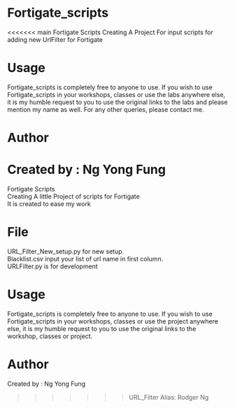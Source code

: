 # Fortigate_scripts
<<<<<<< main
Fortigate Scripts
Creating A Project For input scripts for adding new UrlFilter for Fortigate
# Usage
Fortigate_scripts is completely free to anyone to use. If you wish to use Fortigate_scripts in your workshops, classes or use the labs anywhere else, it is my humble request to you to use the original links to the labs and please mention my name as well. For any other queries, please contact me.
# Author
Created by  : Ng Yong Fung 
=======
Fortigate Scripts<br />
Creating A little Project of scripts  for Fortigate<br />
It is created to ease my work

# File
URL_Filter_New_setup.py for new setup.<br />
Blacklist.csv input your list of url name in first column.<br />
URLFilter.py is for development<br />

# Usage
Fortigate_scripts is completely free to anyone to use. If you wish to use Fortigate_scripts in your workshops, classes or use the project anywhere else, it is my humble request to you to use the original links to the workshop, classes or project.

# Author
Created by  : Ng Yong Fung <br />
>>>>>>> URL_Filter
Alias: Rodger Ng